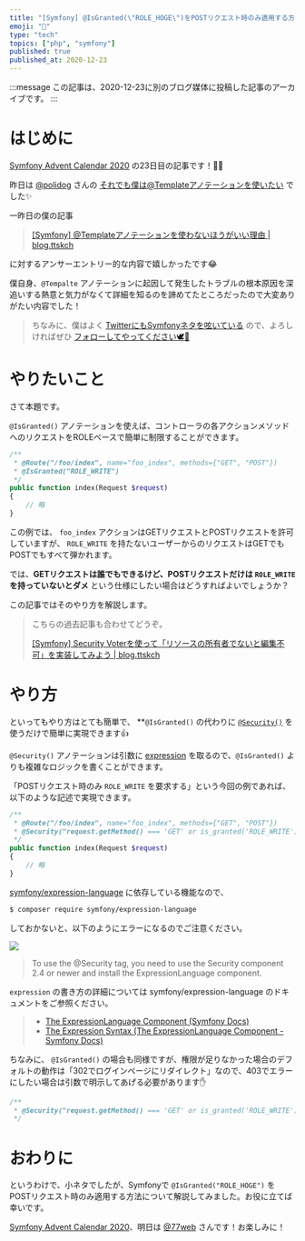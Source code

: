 ```yaml
---
title: "[Symfony] @IsGranted(\"ROLE_HOGE\")をPOSTリクエスト時のみ適用する方法"
emoji: "🎻"
type: "tech"
topics: ["php", "symfony"]
published: true
published_at: 2020-12-23
---
```


:::message
この記事は、2020-12-23に別のブログ媒体に投稿した記事のアーカイブです。
:::

# はじめに

[Symfony Advent Calendar 2020](https://qiita.com/advent-calendar/2020/symfony) の23日目の記事です！🎄🌙

昨日は [@polidog](https://twitter.com/polidog) さんの [それでも僕は@Templateアノテーションを使いたい](https://polidog.jp/2020/12/22/symfony/) でした✨

一昨日の僕の記事

> [[Symfony] @Templateアノテーションを使わないほうがいい理由 | blog.ttskch](https://blog.ttskch.com/symfony-template-annotation-is-deprecated/) 

に対するアンサーエントリー的な内容で嬉しかったです😂

僕自身、`@Tempalte` アノテーションに起因して発生したトラブルの根本原因を深追いする熱意と気力がなくて詳細を知るのを諦めてたところだったので大変ありがたい内容でした！

> ちなみに、僕はよく [TwitterにもSymfonyネタを呟いている](https://twitter.com/search?q=from%3Attskch%20(symfony%20OR%20doctrine)&src=typed_query&f=live) ので、よろしければぜひ [フォローしてやってください🕊🤲](https://twitter.com/ttskch)

# やりたいこと

さて本題です。

`@IsGranted()` アノテーションを使えば、コントローラの各アクションメソッドへのリクエストをROLEベースで簡単に制限することができます。

```php
/**
 * @Route("/foo/index", name="foo_index", methods={"GET", "POST"})
 * @IsGranted("ROLE_WRITE")
 */
public function index(Request $request)
{
    // 略
}
```

この例では、 `foo_index` アクションはGETリクエストとPOSTリクエストを許可していますが、 `ROLE_WRITE` を持たないユーザーからのリクエストはGETでもPOSTでもすべて弾かれます。

では、**GETリクエストは誰でもできるけど、POSTリクエストだけは `ROLE_WRITE` を持っていないとダメ** という仕様にしたい場合はどうすればよいでしょうか？

この記事ではそのやり方を解説します。

> こちらの過去記事も合わせてどうぞ。
>
> [[Symfony] Security Voterを使って「リソースの所有者でないと編集不可」を実装してみよう | blog.ttskch](https://blog.ttskch.com/symfony-security-voter/)

# やり方

といってもやり方はとても簡単で、 **`@IsGranted()` の代わりに [`@Security()`](https://symfony.com/doc/current/bundles/SensioFrameworkExtraBundle/annotations/security.html#security) を使うだけで簡単に実現できます👍

`@Security()` アノテーションは引数に [expression](https://symfony.com/doc/current/components/expression_language.html) を取るので、`@IsGranted()` よりも複雑なロジックを書くことができます。

 「POSTリクエスト時のみ `ROLE_WRITE` を要求する」という今回の例であれば、以下のような記述で実現できます。

```php
/**
 * @Route("/foo/index", name="foo_index", methods={"GET", "POST"})
 * @Security("request.getMethod() === 'GET' or is_granted('ROLE_WRITE')")
 */
public function index(Request $request)
{
    // 略
}
```

[symfony/expression-language](https://symfony.com/doc/current/components/expression_language.html) に依存している機能なので、

```bash
$ composer require symfony/expression-language
```

しておかないと、以下のようにエラーになるのでご注意ください。

![](https://tva1.sinaimg.cn/large/0081Kckwgy1glkyovajs8j31ms08ijrv.jpg)

> To use the @Security tag, you need to use the Security component 2.4 or newer and install the ExpressionLanguage component.

`expression` の書き方の詳細については symfony/expression-language のドキュメントをご参照ください。

> * [The ExpressionLanguage Component (Symfony Docs)](https://symfony.com/doc/current/components/expression_language.html)
> * [The Expression Syntax (The ExpressionLanguage Component - Symfony Docs)](https://symfony.com/doc/current/components/expression_language/syntax.html)

ちなみに、 `@IsGranted()` の場合も同様ですが、権限が足りなかった場合のデフォルトの動作は「302でログインページにリダイレクト」なので、403でエラーにしたい場合は引数で明示してあげる必要があります✋

```php
/**
 * @Security("request.getMethod() === 'GET' or is_granted('ROLE_WRITE')", statusCode=403)
 */
```

# おわりに

というわけで、小ネタでしたが、Symfonyで `@IsGranted("ROLE_HOGE")` をPOSTリクエスト時のみ適用する方法について解説してみました。お役に立てば幸いです。

[Symfony Advent Calendar 2020](https://qiita.com/advent-calendar/2020/symfony)、明日は [@77web](https://twitter.com/77web) さんです！お楽しみに！
